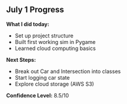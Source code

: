## July 1 Progress

**What I did today:**
- Set up project structure
- Built first working sim in Pygame
- Learned cloud computing basics

**Next Steps:**
- Break out Car and Intersection into classes
- Start logging car state
- Explore cloud storage (AWS S3)

**Confidence Level:** 8.5/10
